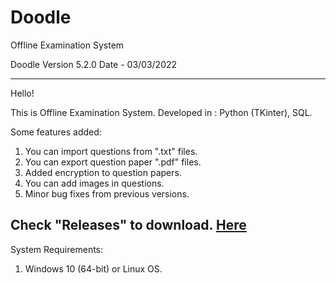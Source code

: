 # Doodle
Offline Examination System

Doodle Version 5.2.0
Date - 03/03/2022

---------------------------------------------------------------------------------------------------------------------------
Hello!

This is Offline Examination System.
Developed in : Python (TKinter), SQL.

Some features added:
1. You can import questions from ".txt" files.
2. You can export question paper ".pdf" files.
3. Added encryption to question papers.
4. You can add images in questions.
5. Minor bug fixes from previous versions.

Check "Releases" to download. <a href="https://github.com/NotShrirang/Doodle/releases/tag/v5.2.0"> Here </a>
---------------------------------------------------------------------------------------------------------------------------

System Requirements:
1. Windows 10 (64-bit) or Linux OS.
